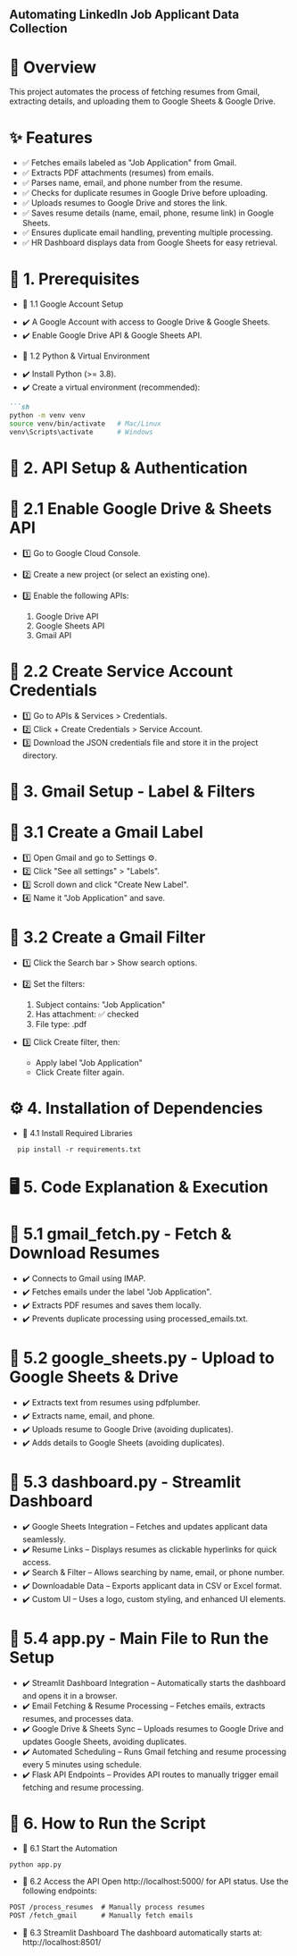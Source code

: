 ## Automating LinkedIn Job Applicant Data Collection
# 📌 Overview
This project automates the process of fetching resumes from Gmail, extracting details, and uploading them to Google Sheets & Google Drive.
# ✨ Features

- ✅ Fetches emails labeled as "Job Application" from Gmail.
- ✅ Extracts PDF attachments (resumes) from emails.
- ✅ Parses name, email, and phone number from the resume.
- ✅ Checks for duplicate resumes in Google Drive before uploading.
- ✅ Uploads resumes to Google Drive and stores the link.
- ✅ Saves resume details (name, email, phone, resume link) in Google Sheets.
- ✅ Ensures duplicate email handling, preventing multiple processing.
- ✅ HR Dashboard displays data from Google Sheets for easy retrieval.

# 🔧 1. Prerequisites

* 📌 1.1 Google Account Setup

- ✔️ A Google Account with access to Google Drive & Google Sheets.
- ✔️ Enable Google Drive API & Google Sheets API.

* 📌 1.2 Python & Virtual Environment

- ✔️ Install Python (>= 3.8).
- ✔️ Create a virtual environment (recommended):
```md
```sh
python -m venv venv  
source venv/bin/activate   # Mac/Linux  
venv\Scripts\activate      # Windows
````
# 🔑 2. API Setup & Authentication

#  📌 2.1 Enable Google Drive & Sheets API

- 1️⃣ Go to Google Cloud Console.
- 2️⃣ Create a new project (or select an existing one).
- 3️⃣ Enable the following APIs:

  1. Google Drive API
  2. Google Sheets API
  3. Gmail API

# 📌 2.2 Create Service Account Credentials

- 1️⃣ Go to APIs & Services > Credentials.
- 2️⃣ Click + Create Credentials > Service Account.
- 3️⃣ Download the JSON credentials file and store it in the project directory.

# 📩 3. Gmail Setup - Label & Filters

# 📌 3.1 Create a Gmail Label

- 1️⃣ Open Gmail and go to Settings ⚙️.
- 2️⃣ Click "See all settings" > "Labels".
- 3️⃣ Scroll down and click "Create New Label".
- 4️⃣ Name it "Job Application" and save.

# 📌 3.2 Create a Gmail Filter

- 1️⃣ Click the Search bar > Show search options.
- 2️⃣ Set the filters:

  1. Subject contains: "Job Application"
  2. Has attachment: ✅ checked
  3. File type: .pdf
- 3️⃣ Click Create filter, then:
   - Apply label "Job Application"
   - Click Create filter again.

# ⚙️ 4. Installation of Dependencies
* 📌 4.1 Install Required Libraries
```md
  pip install -r requirements.txt
````
# 🖥️ 5. Code Explanation & Execution

# 📌 5.1 gmail_fetch.py - Fetch & Download Resumes

- ✔️ Connects to Gmail using IMAP.
- ✔️ Fetches emails under the label "Job Application".
- ✔️ Extracts PDF resumes and saves them locally.
- ✔️ Prevents duplicate processing using processed_emails.txt.

# 📌 5.2 google_sheets.py - Upload to Google Sheets & Drive

- ✔️ Extracts text from resumes using pdfplumber.
- ✔️ Extracts name, email, and phone.
- ✔️ Uploads resume to Google Drive (avoiding duplicates).
- ✔️ Adds details to Google Sheets (avoiding duplicates).

# 📌 5.3 dashboard.py - Streamlit Dashboard

- ✔️ Google Sheets Integration – Fetches and updates applicant data seamlessly.
- ✔️ Resume Links – Displays resumes as clickable hyperlinks for quick access.
- ✔️ Search & Filter – Allows searching by name, email, or phone number.
- ✔️ Downloadable Data – Exports applicant data in CSV or Excel format.
- ✔️ Custom UI – Uses a logo, custom styling, and enhanced UI elements.

# 📌 5.4 app.py - Main File to Run the Setup

- ✔️ Streamlit Dashboard Integration – Automatically starts the dashboard and opens it in a browser.
- ✔️ Email Fetching & Resume Processing – Fetches emails, extracts resumes, and processes data.
- ✔️ Google Drive & Sheets Sync – Uploads resumes to Google Drive and updates Google Sheets, avoiding duplicates.
- ✔️ Automated Scheduling – Runs Gmail fetching and resume processing every 5 minutes using schedule.
- ✔️ Flask API Endpoints – Provides API routes to manually trigger email fetching and resume processing.

# 🚀 6. How to Run the Script

- 📌 6.1 Start the Automation
```md
python app.py
```
- 📌 6.2 Access the API
Open http://localhost:5000/ for API status.
Use the following endpoints:
```md
POST /process_resumes  # Manually process resumes
POST /fetch_gmail      # Manually fetch emails
```
- 📌 6.3 Streamlit Dashboard
The dashboard automatically starts at:
http://localhost:8501/




